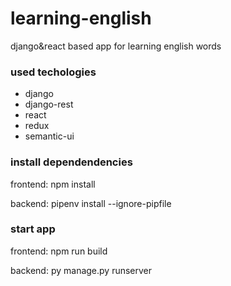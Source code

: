 # learning-english
 django&react based app for learning english words
### used techologies
* django
* django-rest
* react
* redux
* semantic-ui
 
### install dependendencies

frontend: npm install
 
backend: pipenv install --ignore-pipfile
 
### start app

frontend: npm run build

backend: py manage.py runserver
